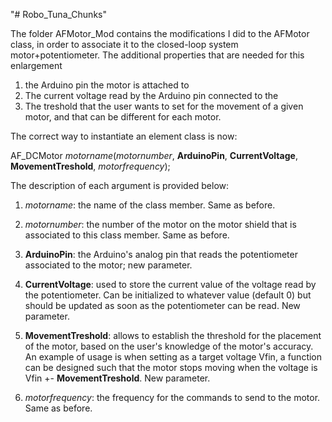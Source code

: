 "# Robo_Tuna_Chunks" 

The folder AFMotor_Mod contains the modifications I did to the AFMotor class, in order to associate it to the closed-loop system motor+potentiometer. The additional properties that are needed for this enlargement

1) the Arduino pin the motor is attached to
2) The current voltage read by the Arduino pin connected to the 
3) The treshold that the user wants to set for the movement of a given motor, and that can be different for each motor.

The correct way to instantiate an element class is now:

AF_DCMotor _motorname_(_motornumber_, __ArduinoPin__, __CurrentVoltage__, __MovementTreshold__, _motorfrequency_);

The description of each argument is provided below:

1) _motorname_: the name of the class member. Same as before.

2) _motornumber_: the number of the motor on the motor shield that is associated to this class member. Same as before.
3)  __ArduinoPin__: the Arduino's analog pin that reads the potentiometer associated to the motor; new parameter.
4)  __CurrentVoltage__: used to store the current value of the voltage read by the potentiometer. Can be initialized to whatever value (default 0) but should be updated as soon as the potentiometer can be read. New parameter.
5)  __MovementTreshold__: allows to establish the threshold for the placement of the motor, based on the user's knowledge of the motor's accuracy. An example of usage is when setting as a target voltage Vfin, a function can be designed such that the motor stops moving when the voltage is Vfin +- __MovementTreshold__. New parameter.
6)  _motorfrequency_: the frequency for the commands to send to the motor. Same as before.
